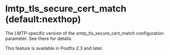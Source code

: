 # lmtp_tls_secure_cert_match (default:nexthop) 

 The LMTP-specific version of the smtp_tls_secure_cert_match
configuration parameter. See there for details. 

 This feature is available in Postfix 2.3 and later. 


